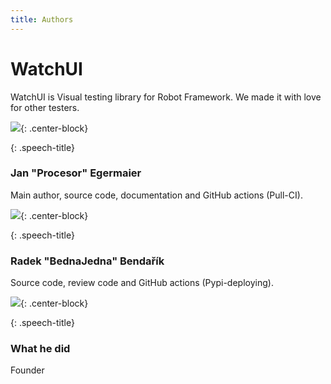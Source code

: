 ```yaml
---
title: Authors
---
```

<div class="jumbotron text-center">

# WatchUI

WatchUI is Visual testing library for Robot Framework. We made it with love for other testers.
	
 <div class="author-profile text-center">
 
[![](./img/procesor.png)](https://github.com/procesor2017){: .center-block}
  
 </div>
 <div class="speech-bubble">

{: .speech-title}
### Jan "Procesor" Egermaier
 
Main author, source code, documentation and GitHub actions (Pull-CI).

 </div>
 <div class="author-profile text-center">
 
[![](./img/radek.png)](https://github.com/radekBednarik){: .center-block}
  
 </div>
 <div class="speech-bubble">

{: .speech-title}
### Radek "BednaJedna" Bendařík
 
Source code, review code and GitHub actions (Pypi-deploying).

 </div>
 <div class="author-profile text-center">
 
[![](./img/marcel.png)](https://github.com/marcel-veselka){: .center-block}
  
 </div>
 <div class="speech-bubble">

{: .speech-title}
### What he did
 
Founder

 </div>

</div>
